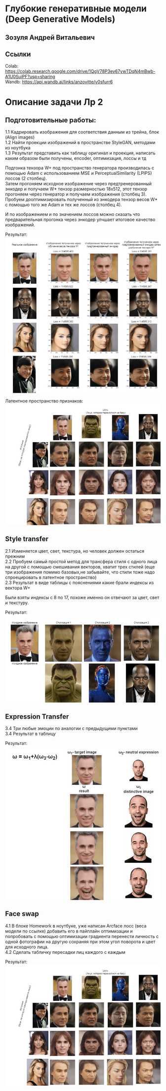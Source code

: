 # Глубокие генеративные модели (Deep Generative Models)  
## Зозуля Андрей Витальевич  
## Ссылки  
Colab: https://colab.research.google.com/drive/1QgV78P3ev67ywTDqN4mBwb-A1U0SuiPF?usp=sharing  
Wandb: https://api.wandb.ai/links/anzovitte/y0sfurr6  

# Описание задачи Лр 2  
## Подготовительные работы:  
1.1 Кадрировать изображения для соответствия данным из трейна, блок (Align images)  
1.2 Найти проекции изображений в пространстве StyleGAN, методами из ноутбука  
1.3 Результат представить как таблицу оригинал и проекция, написать каким образом были получены, encoder, оптимизация, лоссы и тд  

Подгонка тензора W+ под пространство генератора производилась с помощью Adam с использованием MSE и PerceptualSimilarity (LPIPS) лоссов (2 столбец).  
Затем прогоняем исходное изображение через предтренерованный энкодер и получаем W* тензор размерностью 18x512, этот тензор прогоняем через генератор и получаем изображения (столбец 3).  
Пробуем дооптимизировать полученный из энкодера тензор весов W* с помощью того же Adam и тех же лоссов (столбец 4).  

И по изображением и по значением лоссов можно сказать что предварительная прогонка через энкодер улчшает итоговое качество изображений.

Результат:  
![alt text](https://github.com/Anzovi/GAN_Course/blob/homework_3/imgs/StyleGAN_Preporations.png)  

Латентное пространство признаков:  
![alt text](https://github.com/Anzovi/GAN_Course/blob/homework_3/imgs/StyleGAN_Face_Swap.png)  

## Style transfer  
2.1 Изменяется цвет, свет, текстура, но человек должен остаться прежним  
2.2 Пробуем самый простой метод для трансфера стиля с одного лица на другой с помощью смешивания векторов, хватит трех стилей (еще три изображения помимо базовых,не забывайте, что стили тоже надо спроецировать в латентное пространство)  
2.3 Результат в виде таблицы с пояснениями какие брали индексы из вектора W+  

Были взяты индексы с 8 по 17, похоже именно он отвечают за цвет, свет и текстуру.  

Результат:  
![alt text](https://github.com/Anzovi/GAN_Course/blob/homework_3/imgs/StyleGAN_Style_Transfer.png)  

## Expression Transfer  
3.4 Три любые эмоции по аналогии с предыдущими пунктами  
3.4 Результат в таблицу  

Результат:  
![alt text](https://github.com/Anzovi/GAN_Course/blob/homework_3/imgs/StyleGAN_Expression.png)  

## Face swap  
4.1 В блоке Homework в ноутбуке, уже написан Arcface лосс (веса модели по ссылке) добавить его в пайплайн оптимизации и попробовать с помощью оптимизации градиента перенести личность с одной фотографии на другую сохраняя при этом угол поворота и цвет для исходного лица.  
4.2 Cделать табличку пересадки лиц каждого с каждым  

Результат:  
![alt text](https://github.com/Anzovi/GAN_Course/blob/homework_3/imgs/StyleGAN_Face_Swap.png)  



